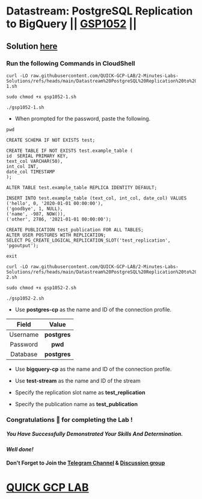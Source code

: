 # Datastream: PostgreSQL Replication to BigQuery || [GSP1052](https://www.cloudskillsboost.google/focuses/53925?parent=catalog) ||

## Solution [here]()

### Run the following Commands in CloudShell

```
curl -LO raw.githubusercontent.com/QUICK-GCP-LAB/2-Minutes-Labs-Solutions/refs/heads/main/Datastream%20PostgreSQL%20Replication%20to%20BigQuery/gsp1052-1.sh

sudo chmod +x gsp1052-1.sh

./gsp1052-1.sh
```

* When prompted for the password, paste the following.

```
pwd
```
```
CREATE SCHEMA IF NOT EXISTS test;

CREATE TABLE IF NOT EXISTS test.example_table (
id  SERIAL PRIMARY KEY,
text_col VARCHAR(50),
int_col INT,
date_col TIMESTAMP
);

ALTER TABLE test.example_table REPLICA IDENTITY DEFAULT; 

INSERT INTO test.example_table (text_col, int_col, date_col) VALUES
('hello', 0, '2020-01-01 00:00:00'),
('goodbye', 1, NULL),
('name', -987, NOW()),
('other', 2786, '2021-01-01 00:00:00');

CREATE PUBLICATION test_publication FOR ALL TABLES;
ALTER USER POSTGRES WITH REPLICATION;
SELECT PG_CREATE_LOGICAL_REPLICATION_SLOT('test_replication', 'pgoutput');
```
```
exit
```
```
curl -LO raw.githubusercontent.com/QUICK-GCP-LAB/2-Minutes-Labs-Solutions/refs/heads/main/Datastream%20PostgreSQL%20Replication%20to%20BigQuery/gsp1052-2.sh

sudo chmod +x gsp1052-2.sh

./gsp1052-2.sh
```

* Use **postgres-cp** as the name and ID of the connection profile.

| Field | Value |
| :---: | :----: |
| Username | **postgres** |
| Password  | **pwd** |
| Database | **postgres** |

* Use **bigquery-cp** as the name and ID of the connection profile.

* Use **test-stream** as the name and ID of the stream

* Specify the replication slot name as **test_replication**

* Specify the publication name as **test_publication**

### Congratulations 🎉 for completing the Lab !

##### *You Have Successfully Demonstrated Your Skills And Determination.*

#### *Well done!*

#### Don't Forget to Join the [Telegram Channel](https://t.me/quickgcplab) & [Discussion group](https://t.me/quickgcplabchats)

# [QUICK GCP LAB](https://www.youtube.com/@quickgcplab)